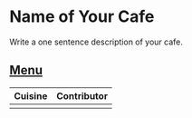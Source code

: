 # Name of Your Cafe

Write a one sentence description of your cafe.

## [Menu](menu.md)

| Cuisine                               | Contributor        |
|:--------------------------------------|--------------------|
|                                       |                    |
